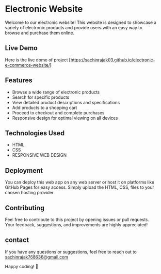 
#  Electronic Website
Welcome to our electronic website! This website is designed to showcase a variety of electronic products and provide users with an easy way to browse and purchase them online.

## Live Demo

Here is the live domo of project [https://sachinrajak03.github.io/electronic-e-commerce-website/]



## Features
-  Browse a wide range of electronic products
- Search for specific products
- View detailed product descriptions and specifications
- Add products to a shopping cart
- Proceed to checkout and complete purchases
- Responsive design for optimal viewing on all devices
## Technologies Used
- HTML
- CSS
- RESPONSIVE WEB DESIGN
## Deployment

You can deploy this web app on any web server or host it on platforms like GitHub Pages for easy access. Simply upload the HTML, CSS, files to your chosen hosting provider.
## Contributing

Feel free to contribute to this project by opening issues or pull requests. Your feedback, suggestions, and improvements are highly appreciated!
## contact

If you have any questions or suggestions, feel free to reach out to sachinrajak768636@gmail.com

Happy coding! 🚀
